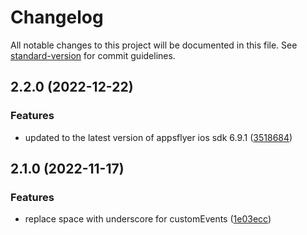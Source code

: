 # Changelog

All notable changes to this project will be documented in this file. See [standard-version](https://github.com/conventional-changelog/standard-version) for commit guidelines.

## 2.2.0 (2022-12-22)


### Features

* updated to the latest version of appsflyer ios sdk 6.9.1 ([3518684](https://github.com/rudderlabs/rudder-integration-appsflyer-ios/commit/35186842184db746adcbfd33838beb6ef5fd3e11))

## 2.1.0 (2022-11-17)


### Features

* replace space with underscore for customEvents ([1e03ecc](https://github.com/rudderlabs/rudder-integration-appsflyer-ios/commit/1e03eccad6cca29d4eba6fc51f1365d6db3e2266))
